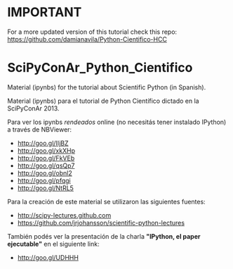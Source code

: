 IMPORTANT
=========

For a more updated version of this tutorial check this repo: 
https://github.com/damianavila/Python-Cientifico-HCC

SciPyConAr_Python_Cientifico
============================

Material (ipynbs) for the tutorial about Scientific Python (in Spanish).

Material (ipynbs) para el tutorial de Python Científico dictado en la SciPyConAr 2013.

Para ver los ipynbs *rendeados* online (no necesitás tener instalado IPython) a través de NBViewer:

* http://goo.gl/IIjBZ
* http://goo.gl/xkXHp
* http://goo.gl/FkVEb
* http://goo.gl/qsQp7
* http://goo.gl/obnl2
* http://goo.gl/pfqgi
* http://goo.gl/NtRL5

Para la creación de este material se utilizaron las siguientes fuentes:

* http://scipy-lectures.github.com
* https://github.com/jrjohansson/scientific-python-lectures

También podés ver la presentación de la charla **"IPython, el paper ejecutable"** en el siguiente link:

* http://goo.gl/UDHHH
